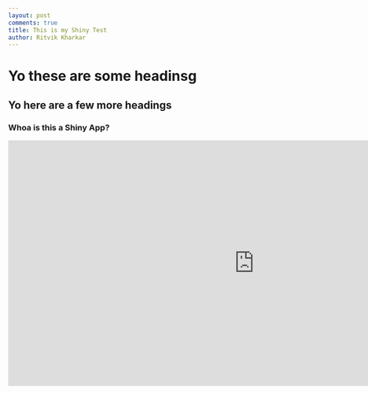 ```yaml
---
layout: post
comments: true
title: This is my Shiny Test
author: Ritvik Kharkar
---
```


# Yo these are some headinsg

## Yo here are a few more headings

### Whoa is this a Shiny App?

<iframe src="https://ritvikmath.shinyapps.io/TestShiny/" style="border: none; width: 1000px; height: 500px"></iframe>


